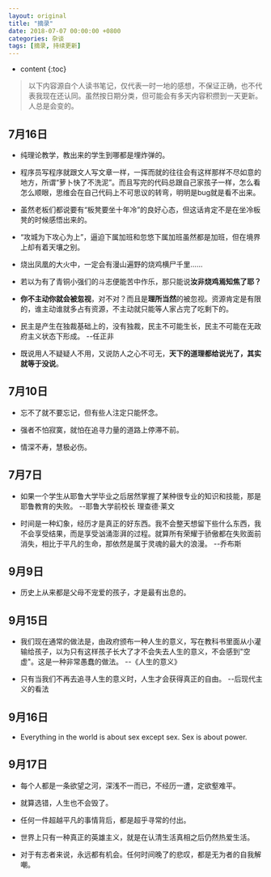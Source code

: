 ```yaml
---
layout: original
title: "摘录"
date: 2018-07-07 00:00:00 +0800 
categories: 杂谈
tags: [摘录, 持续更新]
---
```

* content
{:toc}


> 以下内容源自个人读书笔记，仅代表一时一地的感想，不保证正确，也不代表我现在还认同。虽然按日期分类，但可能会有多天内容积攒到一天更新。
<br> 人总是会变的。

<!-- more -->

## 7月16日
* 纯理论教学，教出来的学生到哪都是埋炸弹的。

* 程序员写程序就跟文人写文章一样，一挥而就的往往会有这样那样不尽如意的地方，所谓“萝卜快了不洗泥”。而且写完的代码总跟自己家孩子一样，怎么看怎么顺眼，思维会在自己代码上不可思议的转弯，明明是bug就是看不出来。

* 虽然老板们都说要有“板凳要坐十年冷”的良好心态，但这话肯定不是在坐冷板凳的时候感悟出来的。

* “攻城为下攻心为上”，逼迫下属加班和忽悠下属加班虽然都是加班，但在境界上却有着天壤之别。

* 烧出凤凰的大火中，一定会有漫山遍野的烧鸡横尸千里……

* 若以为有了青铜小强们的斗志便能苦中作乐，那只能说**汝非烧鸡焉知焦了耶？**

* **你不主动你就会被忽视**，对不对？而且是**理所当然**的被忽视。资源肯定是有限的，谁主动谁就多占有资源，不主动就只能等人家占完了吃剩下的。

* 民主是产生在独裁基础上的，没有独裁，民主不可能生长，民主不可能在无政府主义状态下形成。  --任正非

* 既说用人不疑疑人不用，又说防人之心不可无，**天下的道理都给说光了，其实就等于没说**。

## 7月10日
* 忘不了就不要忘记，但有些人注定只能怀念。

* 强者不怕寂寞，就怕在追寻力量的道路上停滞不前。

* 情深不寿，慧极必伤。

## 7月7日
* 如果一个学生从耶鲁大学毕业之后居然掌握了某种很专业的知识和技能，那是耶鲁教育的失败。  --耶鲁大学前校长 理查德·莱文

* 时间是一种幻象，经历才是真正的好东西。我不会整天想留下些什么东西，我不会享受结果，而是享受汹涌澎湃的过程。就算所有荣耀于骄傲都在失败面前消失，相比于平凡的生命，那依然是属于灵魂的最大的浪漫。 --乔布斯


## 9月9日
* 历史上从来都是父母不宠爱的孩子，才是最有出息的。

## 9月15日
* 我们现在通常的做法是，由政府颁布一种人生的意义，写在教科书里面从小灌输给孩子，以为只有这样孩子长大了才不会失去人生的意义，不会感到"空虚"。这是一种非常愚蠢的做法。       --《人生的意义》

* 只有当我们不再去追寻人生的意义时，人生才会获得真正的自由。   --后现代主义的看法

## 9月16日
* Everything in the world is about sex except sex. Sex is about power.


## 9月17日
* 每个人都是一条欲望之河，深浅不一而已，不经历一遭，定欲壑难平。

* 就算选错，人生也不会毁了。

* 任何一件超越平凡的事情背后，都是超乎寻常的付出。

* 世界上只有一种真正的英雄主义，就是在认清生活真相之后仍然热爱生活。

* 对于有志者来说，永远都有机会。任何时间晚了的悲叹，都是无为者的自我解嘲。

